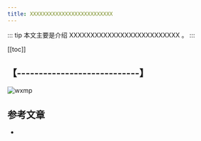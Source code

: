 ```yaml
---
title: XXXXXXXXXXXXXXXXXXXXXXXXXX
---
```


::: tip
本文主要是介绍 XXXXXXXXXXXXXXXXXXXXXXXXXX 。
:::

[[toc]]

## 【----------------------------】
<img class= "zoom-custom-imgs" :src="$withBase('/assets/img/da/intro/appsecenetecharchi-1.png')" alt="wxmp">



## 参考文章
* 